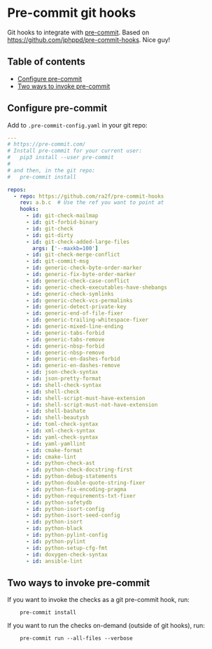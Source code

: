 # Pre-commit git hooks

Git hooks to integrate with [pre-commit](http://pre-commit.com). Based on https://github.com/jphppd/pre-commit-hooks. Nice guy!

## Table of contents

* [Configure pre-commit](#configure-pre-commit)
* [Two ways to invoke pre-commit](#two-ways-to-invoke-pre-commit)

## Configure pre-commit

Add to `.pre-commit-config.yaml` in your git repo:

```yaml
---
# https://pre-commit.com/
# Install pre-commit for your current user:
#   pip3 install --user pre-commit
#
# and then, in the git repo:
#   pre-commit install

repos:
  - repo: https://github.com/ra2f/pre-commit-hooks
    rev: a.b.c  # Use the ref you want to point at
    hooks:
      - id: git-check-mailmap
      - id: git-forbid-binary
      - id: git-check
      - id: git-dirty
      - id: git-check-added-large-files
        args: ['--maxkb=100']
      - id: git-check-merge-conflict
      - id: git-commit-msg
      - id: generic-check-byte-order-marker
      - id: generic-fix-byte-order-marker
      - id: generic-check-case-conflict
      - id: generic-check-executables-have-shebangs
      - id: generic-check-symlinks
      - id: generic-check-vcs-permalinks
      - id: generic-detect-private-key
      - id: generic-end-of-file-fixer
      - id: generic-trailing-whitespace-fixer
      - id: generic-mixed-line-ending
      - id: generic-tabs-forbid
      - id: generic-tabs-remove
      - id: generic-nbsp-forbid
      - id: generic-nbsp-remove
      - id: generic-en-dashes-forbid
      - id: generic-en-dashes-remove
      - id: json-check-syntax
      - id: json-pretty-format
      - id: shell-check-syntax
      - id: shell-check
      - id: shell-script-must-have-extension
      - id: shell-script-must-not-have-extension
      - id: shell-bashate
      - id: shell-beautysh
      - id: toml-check-syntax
      - id: xml-check-syntax
      - id: yaml-check-syntax
      - id: yaml-yamllint
      - id: cmake-format
      - id: cmake-lint
      - id: python-check-ast
      - id: python-check-docstring-first
      - id: python-debug-statements
      - id: python-double-quote-string-fixer
      - id: python-fix-encoding-pragma
      - id: python-requirements-txt-fixer
      - id: python-safetydb
      - id: python-isort-config
      - id: python-isort-seed-config
      - id: python-isort
      - id: python-black
      - id: python-pylint-config
      - id: python-pylint
      - id: python-setup-cfg-fmt
      - id: doxygen-check-syntax
      - id: ansible-lint
```

## Two ways to invoke pre-commit

If you want to invoke the checks as a git pre-commit hook, run:

```
    pre-commit install
```

If you want to run the checks on-demand (outside of git hooks), run:

```
    pre-commit run --all-files --verbose
```
